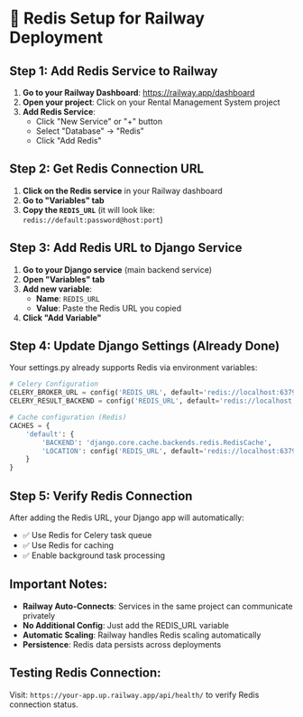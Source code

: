 # 🔴 Redis Setup for Railway Deployment

## Step 1: Add Redis Service to Railway

1. **Go to your Railway Dashboard**: https://railway.app/dashboard
2. **Open your project**: Click on your Rental Management System project
3. **Add Redis Service**:
   - Click "New Service" or "+" button
   - Select "Database" → "Redis"
   - Click "Add Redis"

## Step 2: Get Redis Connection URL

1. **Click on the Redis service** in your Railway dashboard
2. **Go to "Variables" tab**
3. **Copy the `REDIS_URL`** (it will look like: `redis://default:password@host:port`)

## Step 3: Add Redis URL to Django Service

1. **Go to your Django service** (main backend service)
2. **Open "Variables" tab**
3. **Add new variable**:
   - **Name**: `REDIS_URL`
   - **Value**: Paste the Redis URL you copied
4. **Click "Add Variable"**

## Step 4: Update Django Settings (Already Done)

Your settings.py already supports Redis via environment variables:

```python
# Celery Configuration
CELERY_BROKER_URL = config('REDIS_URL', default='redis://localhost:6379/0')
CELERY_RESULT_BACKEND = config('REDIS_URL', default='redis://localhost:6379/0')

# Cache configuration (Redis)
CACHES = {
    'default': {
        'BACKEND': 'django.core.cache.backends.redis.RedisCache',
        'LOCATION': config('REDIS_URL', default='redis://localhost:6379/1'),
    }
}
```

## Step 5: Verify Redis Connection

After adding the Redis URL, your Django app will automatically:
- ✅ Use Redis for Celery task queue
- ✅ Use Redis for caching
- ✅ Enable background task processing

## Important Notes:

- **Railway Auto-Connects**: Services in the same project can communicate privately
- **No Additional Config**: Just add the REDIS_URL variable
- **Automatic Scaling**: Railway handles Redis scaling automatically
- **Persistence**: Redis data persists across deployments

## Testing Redis Connection:

Visit: `https://your-app.up.railway.app/api/health/` to verify Redis connection status.
